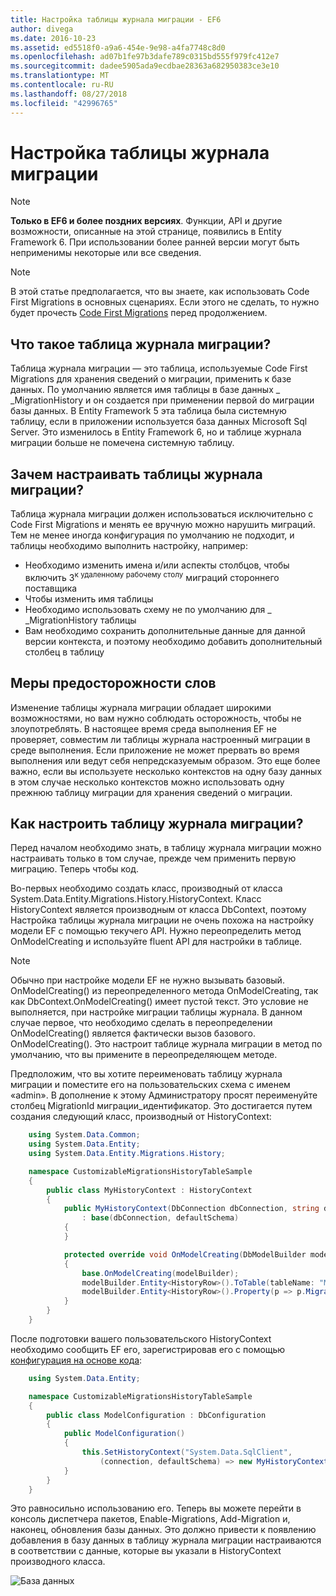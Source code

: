 ```yaml
---
title: Настройка таблицы журнала миграции - EF6
author: divega
ms.date: 2016-10-23
ms.assetid: ed5518f0-a9a6-454e-9e98-a4fa7748c8d0
ms.openlocfilehash: ad07b1fe97b3dafe789c0315bd555f979fc412e7
ms.sourcegitcommit: dadee5905ada9ecdbae28363a682950383ce3e10
ms.translationtype: MT
ms.contentlocale: ru-RU
ms.lasthandoff: 08/27/2018
ms.locfileid: "42996765"
---
```

# <a name="customizing-the-migrations-history-table"></a>Настройка таблицы журнала миграции
> [!NOTE]
> **Только в EF6 и более поздних версиях**. Функции, API и другие возможности, описанные на этой странице, появились в Entity Framework 6. При использовании более ранней версии могут быть неприменимы некоторые или все сведения.

> [!NOTE]
> В этой статье предполагается, что вы знаете, как использовать Code First Migrations в основных сценариях. Если этого не сделать, то нужно будет прочесть [Code First Migrations](~/ef6/modeling/code-first/migrations/index.md) перед продолжением.

## <a name="what-is-migrations-history-table"></a>Что такое таблица журнала миграции?

Таблица журнала миграции — это таблица, используемые Code First Migrations для хранения сведений о миграции, применить к базе данных. По умолчанию является имя таблицы в базе данных \_ \_MigrationHistory и он создается при применении первой do миграции базы данных. В Entity Framework 5 эта таблица была системную таблицу, если в приложении используется база данных Microsoft Sql Server. Это изменилось в Entity Framework 6, но и таблице журнала миграции больше не помечена системную таблицу.

## <a name="why-customize-migrations-history-table"></a>Зачем настраивать таблицы журнала миграции?

Таблица журнала миграции должен использоваться исключительно с Code First Migrations и менять ее вручную можно нарушить миграций. Тем не менее иногда конфигурация по умолчанию не подходит, и таблицы необходимо выполнить настройку, например:

-   Необходимо изменить имена и/или аспекты столбцов, чтобы включить 3<sup>к удаленному рабочему столу</sup> миграций стороннего поставщика
-   Чтобы изменить имя таблицы
-   Необходимо использовать схему не по умолчанию для \_ \_MigrationHistory таблицы
-   Вам необходимо сохранить дополнительные данные для данной версии контекста, и поэтому необходимо добавить дополнительный столбец в таблицу

## <a name="words-of-precaution"></a>Меры предосторожности слов

Изменение таблицы журнала миграции обладает широкими возможностями, но вам нужно соблюдать осторожность, чтобы не злоупотреблять. В настоящее время среда выполнения EF не проверяет, совместим ли таблицы журнала настроенный миграции в среде выполнения. Если приложение не может прервать во время выполнения или ведут себя непредсказуемым образом. Это еще более важно, если вы используете несколько контекстов на одну базу данных в этом случае несколько контекстов можно использовать одну прежнюю таблицу миграции для хранения сведений о миграции.

## <a name="how-to-customize-migrations-history-table"></a>Как настроить таблицу журнала миграции?

Перед началом необходимо знать, в таблицу журнала миграции можно настраивать только в том случае, прежде чем применить первую миграцию. Теперь чтобы код.

Во-первых необходимо создать класс, производный от класса System.Data.Entity.Migrations.History.HistoryContext. Класс HistoryContext является производным от класса DbContext, поэтому Настройка таблицы журнала миграции не очень похожа на настройку модели EF с помощью текучего API. Нужно переопределить метод OnModelCreating и используйте fluent API для настройки в таблице.

>[!NOTE]
> Обычно при настройке модели EF не нужно вызывать базовый. OnModelCreating() из переопределенного метода OnModelCreating, так как DbContext.OnModelCreating() имеет пустой текст. Это условие не выполняется, при настройке миграции таблицы журнала. В данном случае первое, что необходимо сделать в переопределении OnModelCreating() является фактически вызов базового. OnModelCreating(). Это настроит таблице журнала миграции в метод по умолчанию, что вы примените в переопределяющем методе.

Предположим, что вы хотите переименовать таблицу журнала миграции и поместите его на пользовательских схема с именем «admin». В дополнение к этому Администратору просят переименуйте столбец MigrationId миграции\_идентификатор.  Это достигается путем создания следующий класс, производный от HistoryContext:

``` csharp
    using System.Data.Common;
    using System.Data.Entity;
    using System.Data.Entity.Migrations.History;

    namespace CustomizableMigrationsHistoryTableSample
    {
        public class MyHistoryContext : HistoryContext
        {
            public MyHistoryContext(DbConnection dbConnection, string defaultSchema)
                : base(dbConnection, defaultSchema)
            {
            }

            protected override void OnModelCreating(DbModelBuilder modelBuilder)
            {
                base.OnModelCreating(modelBuilder);
                modelBuilder.Entity<HistoryRow>().ToTable(tableName: "MigrationHistory", schemaName: "admin");
                modelBuilder.Entity<HistoryRow>().Property(p => p.MigrationId).HasColumnName("Migration_ID");
            }
        }
    }
```

После подготовки вашего пользовательского HistoryContext необходимо сообщить EF его, зарегистрировав его с помощью [конфигурация на основе кода](http://msdn.com/data/jj680699):

``` csharp
    using System.Data.Entity;

    namespace CustomizableMigrationsHistoryTableSample
    {
        public class ModelConfiguration : DbConfiguration
        {
            public ModelConfiguration()
            {
                this.SetHistoryContext("System.Data.SqlClient",
                    (connection, defaultSchema) => new MyHistoryContext(connection, defaultSchema));
            }
        }
    }
```

Это равносильно использованию его. Теперь вы можете перейти в консоль диспетчера пакетов, Enable-Migrations, Add-Migration и, наконец, обновления базы данных. Это должно привести к появлению добавления в базу данных в таблицу журнала миграции настраиваются в соответствии с данные, которые вы указали в HistoryContext производного класса.

![База данных](~/ef6/media/database.png)
